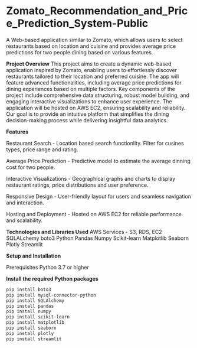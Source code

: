 # Zomato_Recommendation_and_Price_Prediction_System-Public

A Web-based application similar to Zomato, which allows users to select restaurants based on location and cuisine and provides average price predictions for two people dining based on various features.


**Project Overview**
This project aims to create a dynamic web-based application inspired by Zomato, enabling users to effortlessly discover restaurants tailored to their location and preferred cuisine. The app will feature advanced functionalities, including average price predictions for dining experiences based on multiple factors. Key components of the project include comprehensive data structuring, robust model building, and engaging interactive visualizations to enhance user experience. The application will be hosted on AWS EC2, ensuring scalability and reliability. Our goal is to provide an intuitive platform that simplifies the dining decision-making process while delivering insightful data analytics.

**Features**

Restaurant Search - Location based search functionlity. Filter for cusines types, price range and rating.

Average Price Prediction - Predictive model to estimate the average dinning cost for two people.

Interactive Visualizations - Geographical graphs and charts to display restaurant ratings, price distributions and user preference.

Responsive Design - User-friendly layout for users and seamless navigation and interaction.

Hosting and Deployment - Hosted on AWS EC2 for reliable performance and scalability.

**Technologies and Libraries Used**
AWS Services - S3, RDS, EC2
SQLALchemy
boto3
Python
Pandas
Numpy
Scikit-learn
Matplotlib
Seaborn
Plotly
Streamlit

**Setup and Installation**

Prerequisites
Python 3.7 or higher


**Install the required Python packages**
```bash
pip install boto3
pip install mysql-connector-python
pip install SQLAlchemy
pip install pandas
pip install numpy
pip install scikit-learn
pip install matplotlib
pip install seaborn
pip install plotly
pip install streamlit
```
